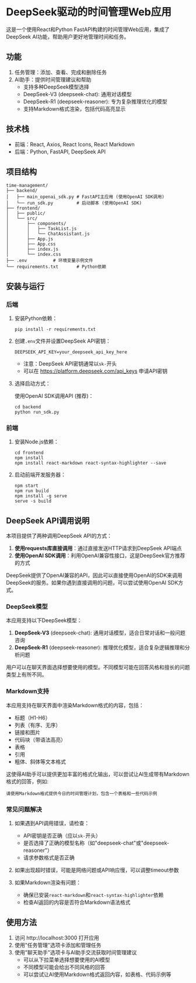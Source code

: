# DeepSeek驱动的时间管理Web应用

这是一个使用React和Python FastAPI构建的时间管理Web应用，集成了DeepSeek AI功能，帮助用户更好地管理时间和任务。

## 功能

1. 任务管理：添加、查看、完成和删除任务
2. AI助手：提供时间管理建议和帮助
   - 支持多种DeepSeek模型选择
   - DeepSeek-V3 (deepseek-chat): 通用对话模型
   - DeepSeek-R1 (deepseek-reasoner): 专为复杂推理优化的模型
   - 支持Markdown格式渲染，包括代码高亮显示

## 技术栈

- 前端：React, Axios, React Icons, React Markdown
- 后端：Python, FastAPI, DeepSeek API

## 项目结构

```
time-management/
├── backend/
│   ├── main_openai_sdk.py # FastAPI主应用 (使用OpenAI SDK调用)
│   └── run_sdk.py         # 启动脚本 (使用OpenAI SDK)
├── frontend/
│   ├── public/
│   └── src/
│       ├── components/
│       │   ├── TaskList.js
│       │   └── ChatAssistant.js
│       ├── App.js
│       ├── App.css
│       ├── index.js
│       └── index.css
├── .env          # 环境变量示例文件
└── requirements.txt       # Python依赖
```

## 安装与运行

### 后端

1. 安装Python依赖：
   ```
   pip install -r requirements.txt
   ```

2. 创建`.env`文件并设置DeepSeek API密钥：
   ```
   DEEPSEEK_API_KEY=your_deepseek_api_key_here
   ```
   - 注意：DeepSeek API密钥通常以`sk-`开头
   - 可以在 https://platform.deepseek.com/api_keys 申请API密钥

3. 选择启动方式：

   使用OpenAI SDK调用API (推荐)：
   ```
   cd backend
   python run_sdk.py
   ```

### 前端

1. 安装Node.js依赖：
   ```
   cd frontend
   npm install
   npm install react-markdown react-syntax-highlighter --save
   ```

2. 启动前端开发服务器：
   ```
   npm start
   npm run build
   npm install -g serve
   serve -s build
   ```

## DeepSeek API调用说明

本项目提供了两种调用DeepSeek API的方式：

1. **使用requests库直接调用**：通过直接发送HTTP请求到DeepSeek API端点
2. **使用OpenAI SDK调用**：利用OpenAI兼容性接口，这是DeepSeek官方推荐的方式

DeepSeek提供了OpenAI兼容的API，因此可以直接使用OpenAI的SDK来调用DeepSeek的服务。如果你遇到直接调用的问题，可以尝试使用OpenAI SDK方式。

### DeepSeek模型

本应用支持以下DeepSeek模型：

1. **DeepSeek-V3** (deepseek-chat): 通用对话模型，适合日常对话和一般问题咨询
2. **DeepSeek-R1** (deepseek-reasoner): 推理优化模型，适合复杂逻辑推理和分析问题

用户可以在聊天界面选择想要使用的模型。不同模型可能在回答风格和擅长的问题类型上有所不同。

### Markdown支持

本应用支持在聊天界面中渲染Markdown格式的内容，包括：

- 标题（H1-H6）
- 列表（有序、无序）
- 链接和图片
- 代码块（带语法高亮）
- 表格
- 引用
- 粗体、斜体等文本格式

这使得AI助手可以提供更加丰富的格式化输出，可以尝试让AI生成带有Markdown格式的回答，例如:

```
请使用Markdown格式提供今日的时间管理计划，包含一个表格和一些代码示例
```

### 常见问题解决

1. 如果遇到API调用错误，请检查：
   - API密钥是否正确（应以`sk-`开头）
   - 是否选择了正确的模型名称（如"deepseek-chat"或"deepseek-reasoner"）
   - 请求参数格式是否正确

2. 如果出现超时错误，可能是网络问题或API响应慢，可以调整timeout参数

3. 如果Markdown渲染有问题：
   - 确保已安装`react-markdown`和`react-syntax-highlighter`依赖
   - 检查AI返回的内容是否符合Markdown语法格式

## 使用方法

1. 访问 http://localhost:3000 打开应用
2. 使用"任务管理"选项卡添加和管理任务
3. 使用"聊天助手"选项卡与AI助手交流获取时间管理建议
   - 可以从下拉菜单选择想要使用的AI模型
   - 不同模型可能会给出不同风格的回答
   - 可以尝试让AI使用Markdown格式返回内容，如表格、代码示例等 